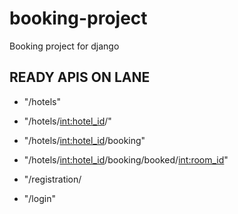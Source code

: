 # booking-project
Booking project for django



## READY APIS ON LANE
- "/hotels" 
- "/hotels/<int:hotel_id>/"
- "/hotels/<int:hotel_id>/booking"
- "/hotels/<int:hotel_id>/booking/booked/<int:room_id>"

- "/registration/
- "/login"